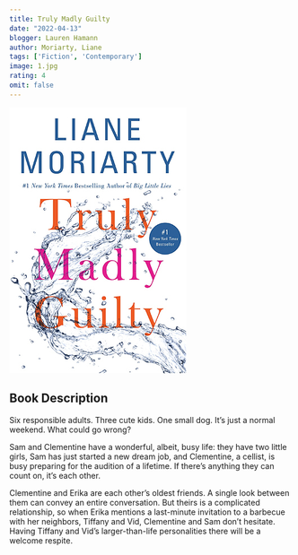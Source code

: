 ```yaml
---
title: Truly Madly Guilty
date: "2022-04-13"
blogger: Lauren Hamann
author: Moriarty, Liane
tags: ['Fiction', 'Contemporary']
image: 1.jpg
rating: 4
omit: false
---
```


![Book Cover](1.jpg)

## Book Description

Six responsible adults. Three cute kids. One small dog. It’s just a normal weekend. What could go wrong?

Sam and Clementine have a wonderful, albeit, busy life: they have two little girls, Sam has just started a new dream job, and Clementine, a cellist, is busy preparing for the audition of a lifetime. If there’s anything they can count on, it’s each other.

Clementine and Erika are each other’s oldest friends. A single look between them can convey an entire conversation. But theirs is a complicated relationship, so when Erika mentions a last-minute invitation to a barbecue with her neighbors, Tiffany and Vid, Clementine and Sam don’t hesitate. Having Tiffany and Vid’s larger-than-life personalities there will be a welcome respite.
